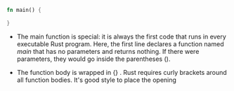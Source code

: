 ```rust
fn main() {
	 
}
```

- The main function is special: it is always the first code that runs in every executable Rust program. Here, the first line declares a function named *main* that has no parameters and returns nothing. If there were parameters, they would go inside the parentheses ().

- The function body is wrapped in {} . Rust requires curly brackets around all function bodies. It's good style to place the opening 
